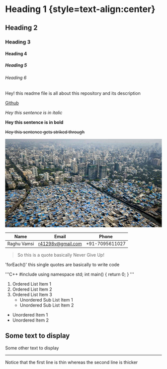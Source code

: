 # Heading 1 {style=text-align:center}
## Heading 2
### Heading 3
#### Heading 4
##### Heading 5
###### Heading 6

Hey! this readme file is all about this repository and its description

[Github](https://www.github.com)

_Hey this sentence is in italic_

**Hey this sentence is in bold**

~~Hey this sentence gets striked through~~

![alt text|400*300| 5%](Dharavi.jpg) 

|Name|Email|Phone|
|----|-----|-----|
|Raghu Vamsi|r41298v@gmail.com|+91-7095611027|

> So this is a quote basically 
> Never Give Up!


'forEach()' this single quotes are basically to write code

'''C++
	#include<iostream>
	using namespace std;
	int main()
	{
		return 0;
	}
'''

1. Ordered List Item 1
2. Ordered List Item 2
3. Ordered List Item 3
	* Unordered Sub List Item 1
	* Unordered Sub List Item 2
* Unordered Item 1
* Unordered Item 2

Some text to display
---
Some other text to display
***
Notice that the first line is thin whereas the second line is thicker



